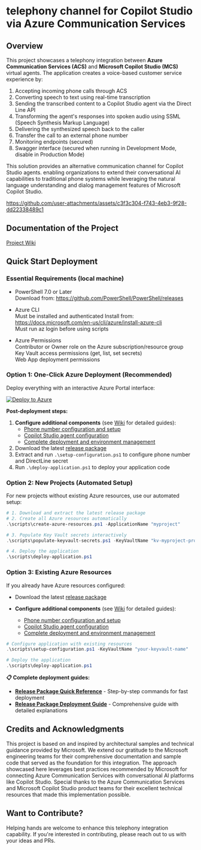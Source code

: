 # telephony channel for Copilot Studio via Azure Communication Services

## Overview

This project showcases a telephony integration between **Azure Communication Services (ACS)** and **Microsoft Copilot Studio (MCS)** virtual agents. 
The application creates a voice-based customer service experience by:

1. Accepting incoming phone calls through ACS
2. Converting speech to text using real-time transcription
3. Sending the transcribed content to a Copilot Studio agent via the Direct Line API
4. Transforming the agent's responses into spoken audio using SSML (Speech Synthesis Markup Language)
5. Delivering the synthesized speech back to the caller
6. Transfer the call to an external phone number
7. Monitoring endpoints (secured)
8. Swagger interface (secured when running in Development Mode, disable in Production Mode)


This solution provides an alternative communication channel for Copilot Studio agents.
enabling organizations to extend their conversational AI capabilities to traditional phone systems
while leveraging the natural language understanding and dialog management features of Microsoft Copilot Studio.


https://github.com/user-attachments/assets/c3f3c304-f743-4eb3-9f28-dd22338489c1

## Documentation of the Project
[Project Wiki](https://github.com/holgerimbery/ACSforMCS/wiki)

## Quick Start Deployment

### Essential Requirements (local machine)
- PowerShell 7.0 or Later   
Download from: https://github.com/PowerShell/PowerShell/releases

- Azure CLI   
Must be installed and authenticated
Install from: https://docs.microsoft.com/en-us/cli/azure/install-azure-cli   
Must run az login before using scripts

- Azure Permissions   
Contributor or Owner role on the Azure subscription/resource group   
Key Vault access permissions (get, list, set secrets)   
Web App deployment permissions   

### Option 1: One-Click Azure Deployment (Recommended)
Deploy everything with an interactive Azure Portal interface:

[![Deploy to Azure](https://aka.ms/deploytoazurebutton)](https://portal.azure.com/#create/Microsoft.Template/uri/https%3A%2F%2Fraw.githubusercontent.com%2Fholgerimbery%2FACSforMCS%2Fdeplyonazurebutton%2Fazuredeploy.json/createUIDefinitionUri/https%3A%2F%2Fraw.githubusercontent.com%2Fholgerimbery%2FACSforMCS%2Fdeplyonazurebutton%2FcreateUiDefinition.json)

**Post-deployment steps:**
1. **Configure additional components** (see [Wiki](https://github.com/holgerimbery/ACSforMCS/wiki) for detailed guides):
   - [Phone number configuration and setup](https://github.com/holgerimbery/ACSforMCS/wiki/Prerequisites-and-Setup#3-azure-communication-services-acs)
   - [Copilot Studio agent configuration](https://github.com/holgerimbery/ACSforMCS/wiki/Prerequisites-and-Setup#5-microsoft-copilot-studio)
   - [Complete deployment and environment management](https://github.com/holgerimbery/ACSforMCS/wiki/Azure-Web-App-Deployment)
2. Download the latest [release package](https://github.com/holgerimbery/ACSforMCS/releases)
3. Extract and run `.\setup-configuration.ps1` to configure phone number and DirectLine secret
4. Run `.\deploy-application.ps1` to deploy your application code

### Option 2: New Projects (Automated Setup)
For new projects without existing Azure resources, use our automated setup:

```powershell
# 1. Download and extract the latest release package
# 2. Create all Azure resources automatically
.\scripts\create-azure-resources.ps1 -ApplicationName "myproject"

# 3. Populate Key Vault secrets interactively  
.\scripts\populate-keyvault-secrets.ps1 -KeyVaultName "kv-myproject-prod"

# 4. Deploy the application
.\scripts\deploy-application.ps1
```

### Option 3: Existing Azure Resources
If you already have Azure resources configured:

- Download the latest [release package](https://github.com/holgerimbery/ACSforMCS/releases)

- **Configure additional components** (see [Wiki](https://github.com/holgerimbery/ACSforMCS/wiki) for detailed guides):
   - [Phone number configuration and setup](https://github.com/holgerimbery/ACSforMCS/wiki/Prerequisites-and-Setup#3-azure-communication-services-acs)
   - [Copilot Studio agent configuration](https://github.com/holgerimbery/ACSforMCS/wiki/Prerequisites-and-Setup#5-microsoft-copilot-studio)
   - [Complete deployment and environment management](https://github.com/holgerimbery/ACSforMCS/wiki/Azure-Web-App-Deployment)

```powershell
# Configure application with existing resources
.\scripts\setup-configuration.ps1 -KeyVaultName "your-keyvault-name"
```


```powershell
# Deploy the application
.\scripts\deploy-application.ps1
```

**📋 Complete deployment guides:**
- **[Release Package Quick Reference](https://github.com/holgerimbery/ACSforMCS/wiki/Release-Package-Quick-Reference)** - Step-by-step commands for fast deployment
- **[Release Package Deployment Guide](https://github.com/holgerimbery/ACSforMCS/wiki/Release-Package-Deployment)** - Comprehensive guide with detailed explanations


## Credits and Acknowledgments
This project is based on and inspired by architectural samples and technical guidance provided by Microsoft. We extend our gratitude to the Microsoft engineering teams for their comprehensive documentation and sample code that served as the foundation for this integration. The approach showcased here leverages best practices recommended by Microsoft for connecting Azure Communication Services with conversational AI platforms like Copilot Studio. Special thanks to the Azure Communication Services and Microsoft Copilot Studio product teams for their excellent technical resources that made this implementation possible.

     
## Want to Contribute?
Helping hands are welcome to enhance this telephony integration capability. If you're interested in contributing, please reach out to us with your ideas and PRs. 

